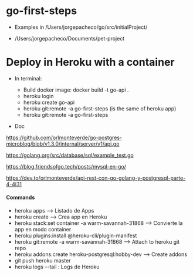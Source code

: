 # go-first-steps

- Examples in /Users/jorgepacheco/go/src/initialProject/

- /Users/jorgepacheco/Documents/pet-project


# Deploy in Heroku with a container 


- In terminal:
    * Build docker image: docker build -t go-api .
    * heroku login
    * heroku create go-api
    * heroku git:remote -a go-first-steps (is the same of heroku app)
    * heroku git:remote -a go-first-steps


    

- Doc

https://github.com/orlmonteverde/go-postgres-microblog/blob/v1.3.0/internal/server/v1/api.go

https://golang.org/src/database/sql/example_test.go

https://blog.friendsofgo.tech/posts/mysql-en-go/

https://dev.to/orlmonteverde/api-rest-con-go-golang-y-postgresql-parte-4-4i31


#### Commands

* heroku apps --> Listado de Apps
* heroku create --> Crea app en Heroku
* heroku stack:set container -a warm-savannah-31868 --> Convierte la app en modo container
* heroku plugins:install @heroku-cli/plugin-manifest
* heroku git:remote -a warm-savannah-31868 --> Attach to heroku git repo
* heroku addons:create heroku-postgresql:hobby-dev --> Create addons 
* git push heroku master
* heroku logs --tail : Logs de Heroku